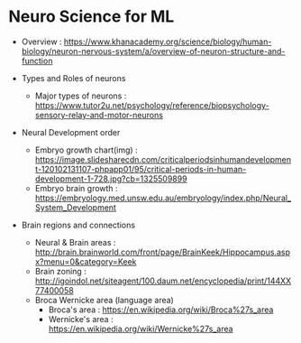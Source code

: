 # Neuro Science for ML

* Overview : https://www.khanacademy.org/science/biology/human-biology/neuron-nervous-system/a/overview-of-neuron-structure-and-function

* Types and Roles of neurons
  * Major types of neurons : https://www.tutor2u.net/psychology/reference/biopsychology-sensory-relay-and-motor-neurons
  
* Neural Development order
  * Embryo growth chart(img) : https://image.slidesharecdn.com/criticalperiodsinhumandevelopment-120102131107-phpapp01/95/critical-periods-in-human-development-1-728.jpg?cb=1325509899
  * Embryo brain growth : https://embryology.med.unsw.edu.au/embryology/index.php/Neural_System_Development 
  
* Brain regions and connections
  * Neural & Brain areas : http://brain.brainworld.com/front/page/BrainKeek/Hippocampus.aspx?menu=0&category=Keek
  * Brain zoning : http://igoindol.net/siteagent/100.daum.net/encyclopedia/print/144XX77400058
  * Broca Wernicke area (language area)
    - Broca's area : https://en.wikipedia.org/wiki/Broca%27s_area
    - Wernicke's area : https://en.wikipedia.org/wiki/Wernicke%27s_area
    

